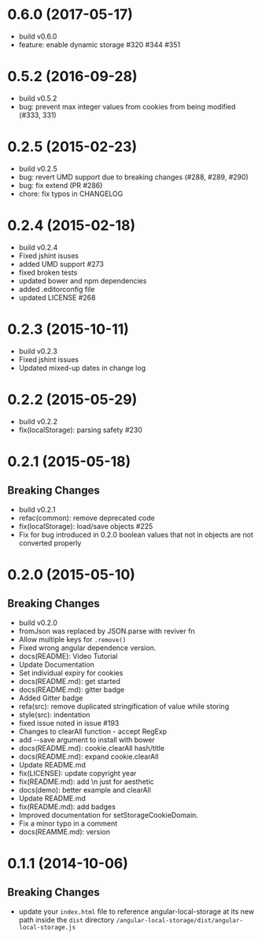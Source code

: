 <a name="0.6.0"></a>

# 0.6.0 (2017-05-17)
- build v0.6.0
- feature: enable dynamic storage #320 #344 #351

<a name="0.5.2"></a>

# 0.5.2 (2016-09-28)
- build v0.5.2
- bug: prevent max integer values from cookies from being modified (#333, 331)

<a name="0.2.5"></a>

# 0.2.5 (2015-02-23)
- build v0.2.5
- bug: revert UMD support due to breaking changes  (#288, #289, #290)
- bug: fix extend (PR #286)
- chore: fix typos in CHANGELOG

<a name="0.2.4"></a>

# 0.2.4 (2015-02-18)
- build v0.2.4
- Fixed jshint isuses
- added UMD support #273
- fixed broken tests
- updated bower and npm dependencies
- added .editorconfig file
- updated LICENSE #268

<a name="0.2.3"></a>

# 0.2.3 (2015-10-11)
- build v0.2.3
- Fixed jshint issues
- Updated mixed-up dates in change log

<a name="0.2.2"></a>

# 0.2.2 (2015-05-29)
- build v0.2.2
- fix(localStorage): parsing safety #230

<a name="0.2.1"></a>

# 0.2.1 (2015-05-18)

## Breaking Changes
- build v0.2.1
- refac(common): remove deprecated code
- fix(localStorage): load/save objects #225
- Fix for bug introduced in 0.2.0 boolean values that not in objects are not converted properly

<a name="0.2.0"></a>

# 0.2.0 (2015-05-10)

## Breaking Changes
- build v0.2.0
- fromJson was replaced by JSON.parse with reviver fn
- Allow multiple keys for `.remove()`
- Fixed wrong angular dependence version.
- docs(README): Video Tutorial
- Update Documentation
- Set individual expiry for cookies
- docs(README.md): get started
- docs(README.md): gitter badge
- Added Gitter badge
- refa(src): remove duplicated stringification of value while storing
- style(src): indentation
- fixed issue noted in issue #193
- Changes to clearAll function - accept RegExp
- add --save argument to install with bower
- docs(README.md): cookie.clearAll hash/title
- docs(README.md): expand cookie.clearAll
- Update README.md
- fix(LICENSE): update copyright year
- fix(README.md): add \n just for aesthetic
- docs(demo): better example and clearAll
- Update README.md
- fix(README.md): add badges
- Improved documentation for setStorageCookieDomain.
- Fix a minor typo in a comment
- docs(REAMME.md): version

<a name="0.1.1"></a>
# 0.1.1 (2014-10-06)


## Breaking Changes
- update your `index.html` file to reference angular-local-storage at its new
  path inside the `dist` directory `/angular-local-storage/dist/angular-local-storage.js`
